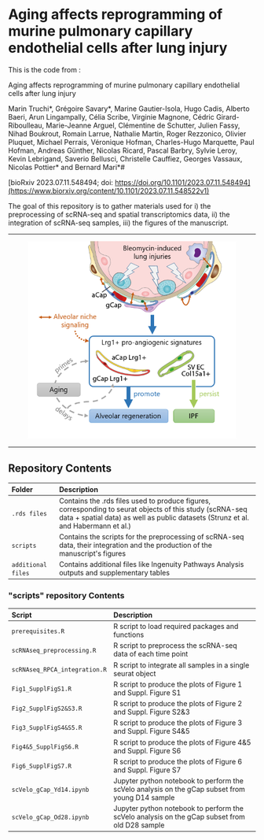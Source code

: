 # Aging affects reprogramming of murine pulmonary capillary endothelial cells after lung injury


This is the code from : 

Aging affects reprogramming of murine pulmonary capillary endothelial cells after lung injury

Marin Truchi*, Grégoire Savary*, Marine Gautier-Isola, Hugo Cadis, Alberto Baeri, Arun Lingampally, Célia Scribe, Virginie Magnone, Cédric Girard-Riboulleau,  Marie-Jeanne Arguel, Clémentine de Schutter, Julien Fassy, Nihad Boukrout, Romain Larrue, Nathalie Martin, Roger Rezzonico, Olivier Pluquet, Michael Perrais, Véronique Hofman, Charles-Hugo Marquette, Paul Hofman, Andreas Günther, Nicolas Ricard, Pascal Barbry, Sylvie Leroy, Kevin Lebrigand, Saverio Bellusci, Christelle Cauffiez, Georges Vassaux, Nicolas Pottier* and Bernard Mari*#

[bioRxiv 2023.07.11.548494; doi: https://doi.org/10.1101/2023.07.11.548494](https://www.biorxiv.org/content/10.1101/2023.07.11.548522v1)


The goal of this repository is to gather materials used for i) the preprocessing of scRNA-seq and spatial transcriptomics data, ii) the integration of scRNA-seq samples, iii) the figures of the manuscript. 

---

<figure>
  <img src="https://github.com/marintruchi/Aging_affects_reprogramming_of_PCEC/blob/main/graphical_abstract.PNG" alt="SSAE_overview"/>
</figcaption>
</figure>

---

## **Repository Contents**
|Folder | Description |
|:----------|:----------|
|`.rds files`|Contains the .rds files used to produce figures, corresponding to seurat objects of this study (scRNA-seq data + spatial data) as well as public datasets (Strunz et al. and Habermann et al.)|
|`scripts`|Contains the scripts for the preprocessing of scRNA-seq data, their integration and the production of the manuscript's figures|
|`additional files`|Contains additional files like Ingenuity Pathways Analysis outputs and supplementary tables|

 ### **"scripts" repository Contents**   
|Script| Description |
|:----------|:----------|
|`prerequisites.R`|R script to load required packages and functions |
|`scRNAseq_preprocessing.R`|R script to preprocess the scRNA-seq data of each time point |
|`scRNAseq_RPCA_integration.R`|R script to integrate all samples in a single seurat object |
|`Fig1_SupplFigS1.R`|R script to produce the plots of Figure 1 and Suppl. Figure S1 |
|`Fig2_SupplFigS2&S3.R`|R script to produce the plots of Figure 2 and Suppl. Figure S2&3 |
|`Fig3_SupplFigS4&S5.R`|R script to produce the plots of Figure 3 and Suppl. Figure S4&5 |
|`Fig4&5_SupplFigS6.R`|R script to produce the plots of Figure 4&5 and Suppl. Figure S6 |
|`Fig6_SupplFigS7.R`|R script to produce the plots of Figure 6 and Suppl. Figure S7 |
|`scVelo_gCap_Yd14.ipynb`|Jupyter python notebook to perform the scVelo analysis on the gCap subset from young D14 sample |
|`scVelo_gCap_Od28.ipynb`|Jupyter python notebook to perform the scVelo analysis on the gCap subset from old D28 sample |












